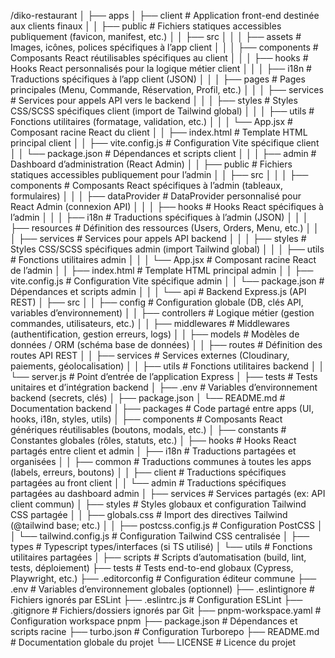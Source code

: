 /diko-restaurant
│
├── apps
│   ├── client                          # Application front-end destinée aux clients finaux
│   │   ├── public                     # Fichiers statiques accessibles publiquement (favicon, manifest, etc.)
│   │   ├── src
│   │   │   ├── assets                 # Images, icônes, polices spécifiques à l’app client
│   │   │   ├── components             # Composants React réutilisables spécifiques au client
│   │   │   ├── hooks                  # Hooks React personnalisés pour la logique métier client
│   │   │   ├── i18n                   # Traductions spécifiques à l’app client (JSON)
│   │   │   ├── pages                  # Pages principales (Menu, Commande, Réservation, Profil, etc.)
│   │   │   ├── services               # Services pour appels API vers le backend
│   │   │   ├── styles                 # Styles CSS/SCSS spécifiques client (import de Tailwind global)
│   │   │   ├── utils                  # Fonctions utilitaires (formatage, validation, etc.)
│   │   │   └── App.jsx                # Composant racine React du client
│   │   ├── index.html                 # Template HTML principal client
│   │   ├── vite.config.js             # Configuration Vite spécifique client
│   │   └── package.json               # Dépendances et scripts client
│   │
│   ├── admin                           # Dashboard d’administration (React Admin)
│   │   ├── public                     # Fichiers statiques accessibles publiquement pour l’admin
│   │   ├── src
│   │   │   ├── components             # Composants React spécifiques à l’admin (tableaux, formulaires)
│   │   │   ├── dataProvider           # DataProvider personnalisé pour React Admin (connexion API)
│   │   │   ├── hooks                  # Hooks React spécifiques à l’admin
│   │   │   ├── i18n                   # Traductions spécifiques à l’admin (JSON)
│   │   │   ├── resources              # Définition des ressources (Users, Orders, Menu, etc.)
│   │   │   ├── services               # Services pour appels API backend
│   │   │   ├── styles                 # Styles CSS/SCSS spécifiques admin (import Tailwind global)
│   │   │   ├── utils                  # Fonctions utilitaires admin
│   │   │   └── App.jsx                # Composant racine React de l’admin
│   │   ├── index.html                 # Template HTML principal admin
│   │   ├── vite.config.js             # Configuration Vite spécifique admin
│   │   └── package.json               # Dépendances et scripts admin
│   │
│   └── api                             # Backend Express.js (API REST)
│       ├── src
│       │   ├── config                 # Configuration globale (DB, clés API, variables d’environnement)
│       │   ├── controllers            # Logique métier (gestion commandes, utilisateurs, etc.)
│       │   ├── middlewares            # Middlewares (authentification, gestion erreurs, logs)
│       │   ├── models                 # Modèles de données / ORM (schéma base de données)
│       │   ├── routes                 # Définition des routes API REST
│       │   ├── services               # Services externes (Cloudinary, paiements, géolocalisation)
│       │   ├── utils                  # Fonctions utilitaires backend
│       │   └── server.js              # Point d’entrée de l’application Express
│       ├── tests                     # Tests unitaires et d’intégration backend
│       ├── .env                      # Variables d’environnement backend (secrets, clés)
│       ├── package.json
│       └── README.md                 # Documentation backend
│
├── packages                           # Code partagé entre apps (UI, hooks, i18n, styles, utils)
│   ├── components                    # Composants React génériques réutilisables (boutons, modals, etc.)
│   ├── constants                     # Constantes globales (rôles, statuts, etc.)
│   ├── hooks                         # Hooks React partagés entre client et admin
│   ├── i18n                         # Traductions partagées et organisées
│   │   ├── common                   # Traductions communes à toutes les apps (labels, erreurs, boutons)
│   │   ├── client                   # Traductions spécifiques partagées au front client
│   │   └── admin                    # Traductions spécifiques partagées au dashboard admin
│   ├── services                     # Services partagés (ex: API client commun)
│   ├── styles                       # Styles globaux et configuration Tailwind CSS partagée
│   │   ├── globals.css             # Import des directives Tailwind (@tailwind base; etc.)
│   │   ├── postcss.config.js       # Configuration PostCSS
│   │   └── tailwind.config.js      # Configuration Tailwind CSS centralisée
│   ├── types                       # Typescript types/interfaces (si TS utilisé)
│   └── utils                       # Fonctions utilitaires partagées
│
├── scripts                          # Scripts d’automatisation (build, lint, tests, déploiement)
├── tests                            # Tests end-to-end globaux (Cypress, Playwright, etc.)
├── .editorconfig                   # Configuration éditeur commune
├── .env                            # Variables d’environnement globales (optionnel)
├── .eslintignore                   # Fichiers ignorés par ESLint
├── .eslintrc.js                   # Configuration ESLint
├── .gitignore                     # Fichiers/dossiers ignorés par Git
├── pnpm-workspace.yaml            # Configuration workspace pnpm
├── package.json                   # Dépendances et scripts racine
├── turbo.json                    # Configuration Turborepo
├── README.md                     # Documentation globale du projet
└── LICENSE                      # Licence du projet
